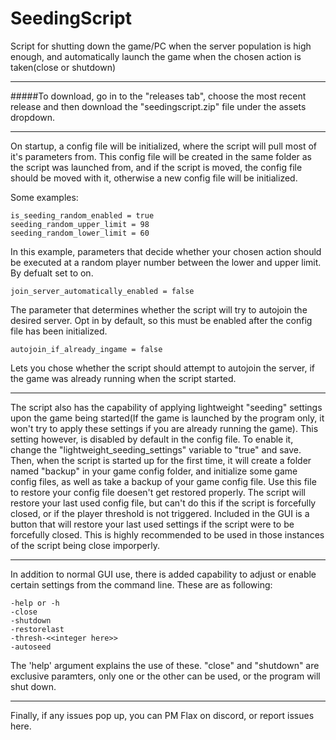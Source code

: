 # SeedingScript

Script for shutting down the game/PC when the server population is high enough, and automatically launch the game when the chosen action is taken(close or shutdown)
***
#####To download, go in to the "releases tab", choose the most recent release and then download the "seedingscript.zip" file under the assets dropdown.
***
On startup, a config file will be initialized, where the script will pull most of it's parameters from.
This config file will be created in the same folder as the script was launched from, and if the script is moved,
the config file should be moved with it, otherwise a new config file will be initialized.



Some examples:
````
is_seeding_random_enabled = true
seeding_random_upper_limit = 98
seeding_random_lower_limit = 60
````
In this example, parameters that decide whether your chosen action should be executed at a random player number between the lower and upper limit. By defualt set to on.
````
join_server_automatically_enabled = false
````
The parameter that determines whether the script will try to autojoin the desired server.
Opt in by default, so this must be enabled after the config file has been initialized.
````
autojoin_if_already_ingame = false
````
Lets you chose whether the script should attempt to autojoin the server, if the game was already running when the script started.


***


The script also has the capability of applying lightweight "seeding" settings upon the game
being started(If the game is launched by the program only,
it won't try to apply these settings if you are already running the game).
This setting however, is disabled by default in the config file.
To enable it, change the "lightweight_seeding_settings" variable to "true" and save.
Then, when the script is started up for the first time,
it will create a folder named "backup" in your game config folder,
and initialize some game config files, as well as take a backup of your game config file.
Use this file to restore your config file doesen't get restored properly.
The script will restore your last used config file,
but can't do this if the script is forcefully closed,
or if the player threshold is not triggered.
Included in the GUI is a button that will restore your last used settings if the script were to be forcefully closed.
This is highly recommended to be used in those instances of the script being close imporperly.
***
In addition to normal GUI use, there is added capability to adjust or enable certain settings from the command line.
These are as following:
````
-help or -h
-close
-shutdown
-restorelast
-thresh-<<integer here>>
-autoseed
````
The 'help' argument explains the use of these.
"close" and "shutdown" are exclusive paramters, only one or the other can be used, or the program will shut down.

***
Finally, if any issues pop up, you can PM Flax on discord, or report issues here.